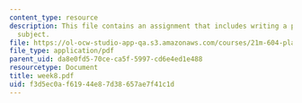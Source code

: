 ```yaml
---
content_type: resource
description: This file contains an assignment that includes writing a play on a particular
  subject.
file: https://ol-ocw-studio-app-qa.s3.amazonaws.com/courses/21m-604-playwriting-i-spring-2005/f3d5ec0af61944e87d38657ae7f41c1d_week8.pdf
file_type: application/pdf
parent_uid: da8e0fd5-70ce-ca5f-5997-cd6e4ed1e488
resourcetype: Document
title: week8.pdf
uid: f3d5ec0a-f619-44e8-7d38-657ae7f41c1d
---
```

